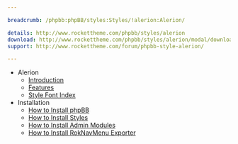 ```yaml
---

breadcrumb: /phpbb:phpBB/styles:Styles/!alerion:Alerion/

details: http://www.rockettheme.com/phpbb/styles/alerion
download: http://www.rockettheme.com/phpbb/styles/alerion/modal/downloads
support: http://www.rockettheme.com/forum/phpbb-style-alerion/

---
```


* Alerion
	* [Introduction](INDEX.md#introduction)
	* [Features](INDEX.md#features)
    * [Style Font Index](../../../technical_tips/general/font_index.md)
* Installation
	* [How to Install phpBB](../../start/install.md)
	* [How to Install Styles](../../start/styles.md)
	* [How to Install Admin Modules](../../start/styles.md#installing-administrative-modules)
	* [How to Install RokNavMenu Exporter](../../modules/roknavmenu.md)